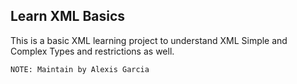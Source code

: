 ## Learn XML Basics 

This is a basic XML learning project to understand XML Simple and Complex Types and restrictions as well. 

```
NOTE: Maintain by Alexis Garcia
```
